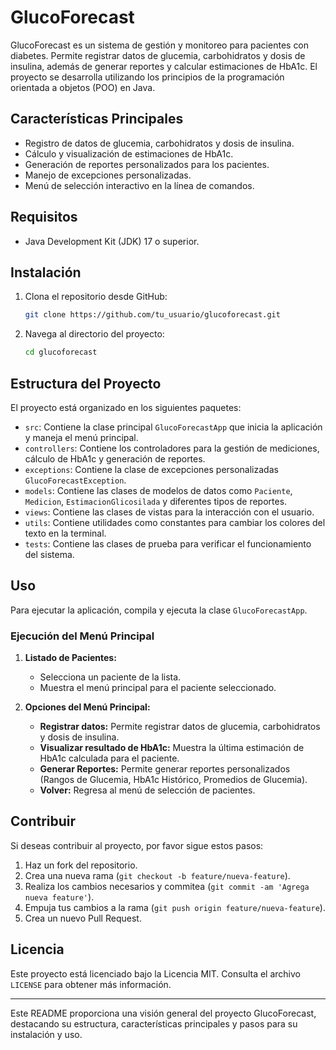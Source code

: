 # GlucoForecast

GlucoForecast es un sistema de gestión y monitoreo para pacientes con diabetes. Permite registrar datos de glucemia, carbohidratos y dosis de insulina, además de generar reportes y calcular estimaciones de HbA1c. El proyecto se desarrolla utilizando los principios de la programación orientada a objetos (POO) en Java.

## Características Principales

- Registro de datos de glucemia, carbohidratos y dosis de insulina.
- Cálculo y visualización de estimaciones de HbA1c.
- Generación de reportes personalizados para los pacientes.
- Manejo de excepciones personalizadas.
- Menú de selección interactivo en la línea de comandos.

## Requisitos

- Java Development Kit (JDK) 17 o superior.

## Instalación

1. Clona el repositorio desde GitHub:
   ```bash
   git clone https://github.com/tu_usuario/glucoforecast.git
   ```
2. Navega al directorio del proyecto:
   ```bash
   cd glucoforecast
   ```

## Estructura del Proyecto

El proyecto está organizado en los siguientes paquetes:

- `src`: Contiene la clase principal `GlucoForecastApp` que inicia la aplicación y maneja el menú principal.
- `controllers`: Contiene los controladores para la gestión de mediciones, cálculo de HbA1c y generación de reportes.
- `exceptions`: Contiene la clase de excepciones personalizadas `GlucoForecastException`.
- `models`: Contiene las clases de modelos de datos como `Paciente`, `Medicion`, `EstimacionGlicosilada` y diferentes tipos de reportes.
- `views`: Contiene las clases de vistas para la interacción con el usuario.
- `utils`: Contiene utilidades como constantes para cambiar los colores del texto en la terminal.
- `tests`: Contiene las clases de prueba para verificar el funcionamiento del sistema.

## Uso

Para ejecutar la aplicación, compila y ejecuta la clase `GlucoForecastApp`.

### Ejecución del Menú Principal

1. **Listado de Pacientes:**
    - Selecciona un paciente de la lista.
    - Muestra el menú principal para el paciente seleccionado.

2. **Opciones del Menú Principal:**
    - **Registrar datos:** Permite registrar datos de glucemia, carbohidratos y dosis de insulina.
    - **Visualizar resultado de HbA1c:** Muestra la última estimación de HbA1c calculada para el paciente.
    - **Generar Reportes:** Permite generar reportes personalizados (Rangos de Glucemia, HbA1c Histórico, Promedios de Glucemia).
    - **Volver:** Regresa al menú de selección de pacientes.

## Contribuir

Si deseas contribuir al proyecto, por favor sigue estos pasos:

1. Haz un fork del repositorio.
2. Crea una nueva rama (`git checkout -b feature/nueva-feature`).
3. Realiza los cambios necesarios y commitea (`git commit -am 'Agrega nueva feature'`).
4. Empuja tus cambios a la rama (`git push origin feature/nueva-feature`).
5. Crea un nuevo Pull Request.

## Licencia

Este proyecto está licenciado bajo la Licencia MIT. Consulta el archivo `LICENSE` para obtener más información.

---

Este README proporciona una visión general del proyecto GlucoForecast, destacando su estructura, características principales y pasos para su instalación y uso.